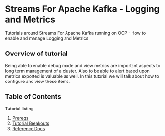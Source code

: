 # Streams For Apache Kafka - Logging and Metrics

Tutorials around Streams For Apache Kafka running on OCP - How to enable and manage Logging and Metrics

## Overview of tutorial

Being able to enable debug mode and view metrics are important aspects to long term management of a cluster.  Also to be able to alert based upon metrics exported is valuable as well.  In this tutorial we will talk about how to configure and view these items.

## Table of Contents

Tutorial listing

1. [Prereqs](#prerequisites)
2. [Tutorial Breakouts](#tutorials)
3. [Reference Docs](#reference-docs)